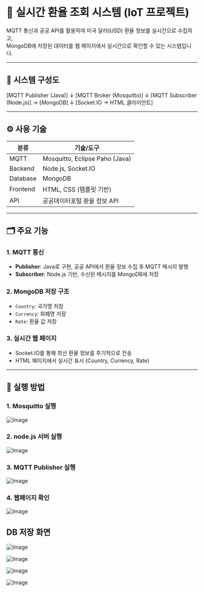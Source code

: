 # 💱 실시간 환율 조회 시스템 (IoT 프로젝트)

MQTT 통신과 공공 API를 활용하여 미국 달러(USD) 환율 정보를 실시간으로 수집하고,  
MongoDB에 저장된 데이터를 웹 페이지에서 실시간으로 확인할 수 있는 시스템입니다.

---

## 🧩 시스템 구성도

[MQTT Publisher (Java)]
↓
[MQTT Broker (Mosquitto)]
↓
[MQTT Subscriber (Node.js)] → [MongoDB]
↓
[Socket.IO → HTML 클라이언트]


---

## ⚙ 사용 기술

| 분류       | 기술/도구                       |
|------------|---------------------------------|
| MQTT       | Mosquitto, Eclipse Paho (Java) |
| Backend    | Node.js, Socket.IO             |
| Database   | MongoDB                        |
| Frontend   | HTML, CSS (템플릿 기반)        |
| API        | 공공데이터포털 환율 정보 API   |

---

## 🗂 주요 기능

### 1. MQTT 통신
- **Publisher**: Java로 구현, 공공 API에서 환율 정보 수집 후 MQTT 메시지 발행
- **Subscriber**: Node.js 기반, 수신된 메시지를 MongoDB에 저장

### 2. MongoDB 저장 구조
- `Country`: 국가명 저장
- `Currency`: 화폐명 저장
- `Rate`: 환율 값 저장

### 3. 실시간 웹 페이지
- Socket.IO를 통해 최신 환율 정보를 주기적으로 전송
- HTML 페이지에서 실시간 표시 (Country, Currency, Rate)

---

## 🧪 실행 방법

### 1. Mosquitto 실행
![Image](https://github.com/user-attachments/assets/29a90ded-df6d-4aa4-89f0-641565e482ff)

### 2. node.js 서버 실행
![Image](https://github.com/user-attachments/assets/5b12cc6a-3b85-44dd-9884-a618b46bd549)

### 3. MQTT Publisher 실행
![Image](https://github.com/user-attachments/assets/84af45ff-9b59-4804-b42c-562a83aec2d6)

### 4. 웹페이지 확인
![Image](https://github.com/user-attachments/assets/d55bcd31-138a-474e-8d5d-926889ad88f1)


## DB 저장 화면
![Image](https://github.com/user-attachments/assets/a97cdd98-c0a2-40c2-ba04-98d1d8206874)

![Image](https://github.com/user-attachments/assets/d87b7beb-4b05-4888-bd14-b96cd9345720)

![Image](https://github.com/user-attachments/assets/3a22e156-d4a3-4603-b81d-2f8971b06f09)

![Image](https://github.com/user-attachments/assets/c6bbd82b-04b9-4acc-9884-17271cff79db)
